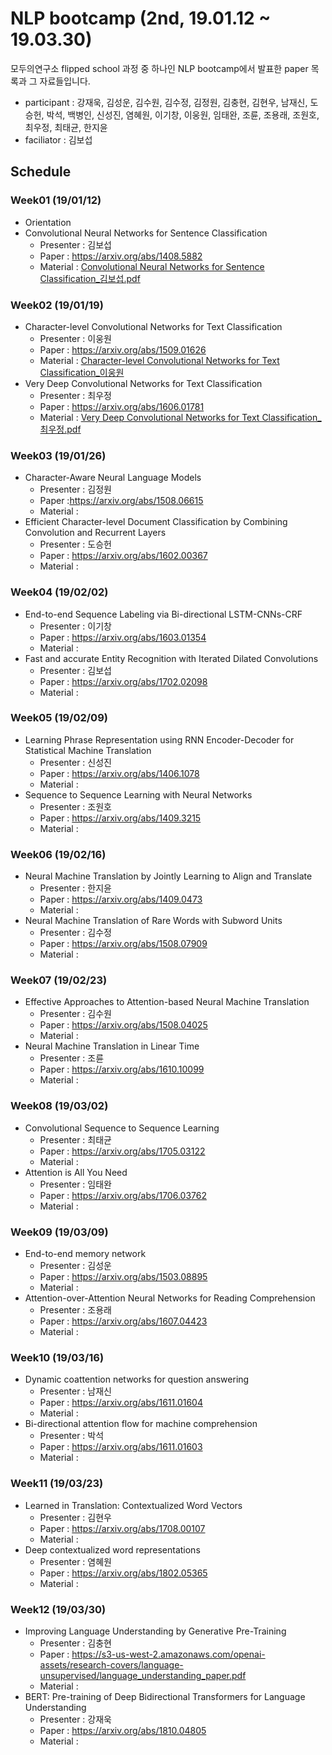 # NLP bootcamp (2nd, 19.01.12 ~ 19.03.30)
모두의연구소 flipped school 과정 중 하나인 NLP bootcamp에서 발표한 paper 목록과 그 자료들입니다.

* participant : 강재욱, 김성운, 김수원, 김수정, 김정원, 김충현, 김현우, 남재신, 도승헌, 박석, 백병인, 신성진, 염혜원, 이기창, 이웅원, 임태완, 조륜, 조용래, 조원호, 최우정, 최태균, 한지윤
* faciliator : 김보섭

## Schedule
### Week01 (19/01/12)
* Orientation
* Convolutional Neural Networks for Sentence Classification
	+ Presenter : 김보섭
	+ Paper :  https://arxiv.org/abs/1408.5882
	+ Material : [Convolutional Neural Networks for Sentence Classification_김보섭.pdf](https://github.com/modulabs/NLP-bootcamp/blob/master/2nd/week01/Convolutional%20Neural%20Networks%20for%20Sentence%20Classification_%EA%B9%80%EB%B3%B4%EC%84%AD.pdf) 
### Week02 (19/01/19)
* Character-level Convolutional Networks for Text Classification
	+ Presenter : 이웅원
	+ Paper : https://arxiv.org/abs/1509.01626
	+ Material : [Character-level Convolutional Networks for Text Classification_이웅원](https://www.notion.so/daangn/Character-level-Convolutional-Networks-for-Text-Classification-3fb5552c27b94a3099e8e79ba1a272f9)
* Very Deep Convolutional Networks for Text Classification
	+ Presenter : 최우정
	+ Paper : https://arxiv.org/abs/1606.01781
	+ Material : [Very Deep Convolutional Networks for Text Classification_최우정.pdf](https://github.com/modulabs/NLP-bootcamp/blob/master/2nd/week02/Very%20Deep%20Convolutional%20Networks%20for%20Text%20Classification_%EC%B5%9C%EC%9A%B0%EC%A0%95.pdf)
### Week03 (19/01/26)
* Character-Aware Neural Language Models
	+ Presenter : 김정원
	+ Paper :https://arxiv.org/abs/1508.06615
	+ Material : 
* Efficient Character-level Document Classification by Combining Convolution and Recurrent Layers
	+ Presenter : 도승헌
	+ Paper : https://arxiv.org/abs/1602.00367
	+ Material : 
### Week04 (19/02/02)
* End-to-end Sequence Labeling via Bi-directional LSTM-CNNs-CRF
	+ Presenter : 이기창
	+ Paper : https://arxiv.org/abs/1603.01354
	+ Material : 
* Fast and accurate Entity Recognition with Iterated Dilated Convolutions
	+ Presenter : 김보섭
	+ Paper : https://arxiv.org/abs/1702.02098
	+ Material : 
### Week05 (19/02/09)
* Learning Phrase Representation using RNN Encoder-Decoder for Statistical Machine Translation
	+ Presenter : 신성진
	+ Paper : https://arxiv.org/abs/1406.1078
	+ Material : 
* Sequence to Sequence Learning with Neural Networks
	+ Presenter : 조원호
	+ Paper : https://arxiv.org/abs/1409.3215
	+ Material : 
### Week06 (19/02/16)
* Neural Machine Translation by Jointly Learning to Align and Translate
	+ Presenter : 한지윤
	+ Paper : https://arxiv.org/abs/1409.0473
	+ Material : 
* Neural Machine Translation of Rare Words with Subword Units
	+ Presenter : 김수정
	+ Paper : https://arxiv.org/abs/1508.07909
	+ Material : 
### Week07 (19/02/23)
* Effective Approaches to Attention-based Neural Machine Translation
	+ Presenter : 김수원
	+ Paper : https://arxiv.org/abs/1508.04025
	+ Material : 
* Neural Machine Translation in Linear Time
	+ Presenter : 조륜
	+ Paper : https://arxiv.org/abs/1610.10099
	+ Material : 
### Week08 (19/03/02)
* Convolutional Sequence to Sequence Learning
	+ Presenter : 최태균
	+ Paper : https://arxiv.org/abs/1705.03122
	+ Material : 
* Attention is All You Need
	+ Presenter : 임태완
	+ Paper : https://arxiv.org/abs/1706.03762
	+ Material : 
### Week09 (19/03/09)
* End-to-end memory network
	+ Presenter : 김성운
	+ Paper : https://arxiv.org/abs/1503.08895
	+ Material : 
* Attention-over-Attention Neural Networks for Reading Comprehension
	+ Presenter : 조용래
	+ Paper : https://arxiv.org/abs/1607.04423
	+ Material : 
### Week10 (19/03/16)
* Dynamic coattention networks for question answering
	+ Presenter : 남재신
	+ Paper : https://arxiv.org/abs/1611.01604
	+ Material : 
* Bi-directional attention flow for machine comprehension
	+ Presenter : 박석
	+ Paper : https://arxiv.org/abs/1611.01603
	+ Material : 
### Week11 (19/03/23)
* Learned in Translation: Contextualized Word Vectors
	+ Presenter : 김현우
	+ Paper : https://arxiv.org/abs/1708.00107
	+ Material : 
* Deep contextualized word representations
	+ Presenter : 염혜원
	+ Paper : https://arxiv.org/abs/1802.05365
	+ Material : 
### Week12 (19/03/30)
* Improving Language Understanding by Generative Pre-Training
	+ Presenter : 김충현
	+ Paper : https://s3-us-west-2.amazonaws.com/openai-assets/research-covers/language-unsupervised/language_understanding_paper.pdf
	+ Material : 
* BERT: Pre-training of Deep Bidirectional Transformers for Language Understanding
	+ Presenter : 강재욱
	+ Paper : https://arxiv.org/abs/1810.04805
	+ Material : 

